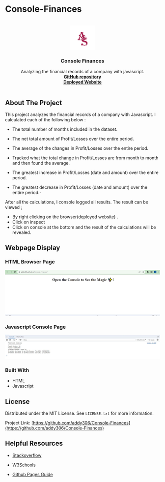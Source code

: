 # Console-Finances

<!-- Developer Signature and github details -->
<br />
<div align="center">
  <a href="https://github.com/addy306/Console-Finances">
    <img src="images/AS-logo.png" alt="Logo" width="80" height="80">
  </a>

<h3 align="center">Console Finances</h3>

  <p align="center">
    Analyzing the financial records of a company with javascript.  
    <br />
    <a href="https://github.com/addy306/Console-Finances"><strong>GitHub repository</strong></a>
    <br />
    <a href="https://addy306.github.io/Console-Finances/"><strong>Deployed Website</strong></a>
    <br />
    <br />
    
  </p>
</div>


<!-- ABOUT THE PROJECT -->
## About The Project

This project analyzes the financial records of a company with Javascript. 
I calculated each of the following below :

- The total number of months included in the dataset.

- The net total amount of Profit/Losses over the entire period.

- The average of the changes in Profit/Losses over the entire period.

- Tracked what the total change in Profit/Losses are from month to month and then found the average.

- The greatest increase in Profit/Losses (date and amount) over the entire period.

- The greatest decrease in Profit/Losses (date and amount) over the entire period.-

After all the calculations, I console logged all results. The result can be viewed ;
- By right clicking on the browser(deployed website) .
- Click on inspect
- Click on console at the bottom and the result of the calculations will be revealed.


## Webpage Display

### HTML Browser Page
![Screenshot of Webpage](./images/html-browser-view.JPG)

### Javascript Console Page
![Screenshot of Webpage](./images/js-console-view.JPG)
### Built With

* HTML
* Javascript

<!-- LICENSE -->
## License

Distributed under the MIT License. See `LICENSE.txt` for more information.




Project Link: [https://github.com/addy306/Console-Finances](https://github.com/addy306/Console-Finances)

## Helpful Resources
- [Stackoverflow](https://stackoverflow.com/)

- [W3Schools](https://www.w3schools.com/js/DEFAULT.asp)

- [Github Pages Guide](https://pages.github.com/)



